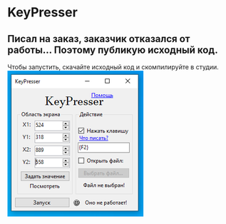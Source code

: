 ﻿# KeyPresser
Писал на заказ, заказчик отказался от работы...
Поэтому публикую исходный код.
---
Чтобы запустить, скачайте исходный код и скомпилируйте в студии.
![Скриншот](/screen.png)